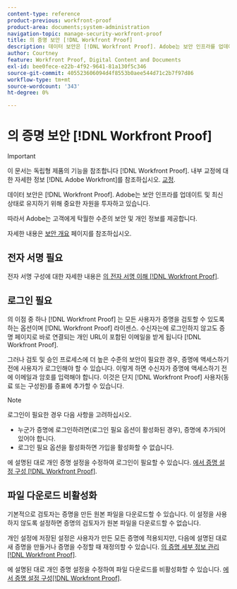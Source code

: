 ```yaml
---
content-type: reference
product-previous: workfront-proof
product-area: documents;system-administration
navigation-topic: manage-security-workfront-proof
title: 의 증명 보안 [!DNL Workfront Proof]
description: 데이터 보안은 [!DNL Workfront Proof]. Adobe는 보안 인프라를 업데이트 및 최신 상태로 유지하기 위해 중요한 자원을 투자하고 있습니다.
author: Courtney
feature: Workfront Proof, Digital Content and Documents
exl-id: bee0fece-e22b-4f92-9641-81a130f5c346
source-git-commit: 405523606094d4f8553b0aee544d71c2b7f97d86
workflow-type: tm+mt
source-wordcount: '343'
ht-degree: 0%

---
```


# 의 증명 보안 [!DNL Workfront Proof]

>[!IMPORTANT]
>
>이 문서는 독립형 제품의 기능을 참조합니다 [!DNL Workfront Proof]. 내부 교정에 대한 자세한 정보 [!DNL Adobe Workfront]를 참조하십시오. [교정](../../../review-and-approve-work/proofing/proofing.md).

데이터 보안은 [!DNL Workfront Proof]. Adobe는 보안 인프라를 업데이트 및 최신 상태로 유지하기 위해 중요한 자원을 투자하고 있습니다.

따라서 Adobe는 고객에게 탁월한 수준의 보안 및 개인 정보를 제공합니다.

자세한 내용은  [보안 개요](https://www.workfront.com/workfront-security) 페이지를 참조하십시오.

## 전자 서명 필요

전자 서명 구성에 대한 자세한 내용은 [의 전자 서명 이해 [!DNL Workfront Proof]](../../../workfront-proof/wp-acct-admin/managing-security/electronic-sigs-in-wp.md).

## 로그인 필요

의 이점 중 하나 [!DNL Workfront Proof] 는 모든 사용자가 증명을 검토할 수 있도록 하는 옵션이며 [!DNL Workfront Proof] 라이센스. 수신자는에 로그인하지 않고도 증명 페이지로 바로 연결되는 개인 URL이 포함된 이메일을 받게 됩니다 [!DNL Workfront Proof].

그러나 검토 및 승인 프로세스에 더 높은 수준의 보안이 필요한 경우, 증명에 액세스하기 전에 사용자가 로그인해야 할 수 있습니다. 이렇게 하면 수신자가 증명에 액세스하기 전에 이메일과 암호를 입력해야 합니다. 이것은 단지 [!DNL Workfront Proof] 사용자(동료 또는 구성원)를 증표에 추가할 수 있습니다.

>[!NOTE]
>
>로그인이 필요한 경우 다음 사항을 고려하십시오.
>
>* 누군가 증명에 로그인하려면(로그인 필요 옵션이 활성화된 경우), 증명에 추가되어 있어야 합니다.
>* 로그인 필요 옵션을 활성화하면 가입을 활성화할 수 없습니다.
>




에 설명된 대로 개인 증명 설정을 수정하여 로그인이 필요할 수 있습니다. [에서 증명 설정 구성 [!DNL Workfront Proof]](../../../workfront-proof/wp-work-proofsfiles/manage-your-work/configure-proof-settings.md).

## 파일 다운로드 비활성화

기본적으로 검토자는 증명을 만든 원본 파일을 다운로드할 수 있습니다. 이 설정을 사용하지 않도록 설정하면 증명의 검토자가 원본 파일을 다운로드할 수 없습니다.

개인 설정에 저장된 설정은 사용자가 만든 모든 증명에 적용되지만, 다음에 설명된 대로 새 증명을 만들거나 증명을 수정할 때 재정의할 수 있습니다.  [의 증명 세부 정보 관리 [!DNL Workfront Proof]](../../../workfront-proof/wp-work-proofsfiles/manage-your-work/manage-proof-details.md).

에 설명된 대로 개인 증명 설정을 수정하여 파일 다운로드를 비활성화할 수 있습니다. [에서 증명 설정 구성[!DNL  Workfront Proof]](../../../workfront-proof/wp-work-proofsfiles/manage-your-work/configure-proof-settings.md).
